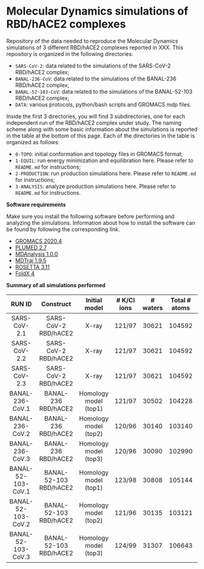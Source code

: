 # Molecular Dynamics simulations of RBD/hACE2 complexes 
Repository of the data needed to reproduce the Molecular Dynamics simulations of 3 different RBD/hACE2 complexes reported in XXX.
 This repository is organized in the following directories:

* `SARS-CoV-2`: data related to the simulations of the SARS-CoV-2 RBD/hACE2 complex;
* `BANAL-236-CoV`: data related to the simulations of the BANAL-236 RBD/hACE2 complex;
* `BANAL-52-103-CoV`: data related to the simulations of the BANAL-52-103 RBD/hACE2 complex;
* `DATA`: various protocols, python/bash scripts and GROMACS mdp files.

Inside the first 3 directories, you will find 3 subdirectories, one for each independent run of the RBD/hACE2 complex
under study. The naming scheme along with some basic information about the simulations is reported in the table at the bottom of this page. Each of the directories in the table is organized as follows:
* `0-TOPO`: initial conformation and topology files in GROMACS format;
* `1-EQUIL`: run energy minimization and equilibration here. Please refer to `README.md` for instructions;
* `2-PRODUCTION`: run production simulations here. Please refer to `README.md` for instructions; 
* `3-ANALYSIS`: analyze production simulations here. Please refer to `README.md` for instructions.

**Software requirements**

Make sure you install the following software before performing and analyzing the simulations. Information about
how to install the software can be found by following the corresponding link.  

* [GROMACS 2020.4](https://www.gromacs.org)
* [PLUMED 2.7](https://www.plumed.org)
* [MDAnalysis 1.0.0](https://www.mdanalysis.org)
* [MDTraj 1.9.5](https://www.mdtraj.org/1.9.5/index.html)
* [ROSETTA 3.11](https://www.rosettacommons.org)
* [FoldX 4](http://foldxsuite.crg.eu)

**Summary of all simulations performed**

|   RUN ID	   |  Construct	| Initial model	| # K/Cl ions |	 # waters | Total # atoms | Production time [ns] |
| :------: |  :------:  |     :------:  | :------:    | :------:  | :------:      | :------:             |
| SARS-CoV-2.1 | SARS-CoV-2 RBD/hACE2 | X-ray | 121/97 | 30621 | 104592 | 1000 |
| SARS-CoV-2.2 | SARS-CoV-2 RBD/hACE2 | X-ray | 121/97 | 30621 | 104592 | 1000 |
| SARS-CoV-2.3 | SARS-CoV-2 RBD/hACE2 | X-ray | 121/97 | 30621 | 104592 | 1000 |
| BANAL-236-CoV.1 | BANAL-236 RBD/hACE2 | Homology model (top1) | 121/97 | 30502 | 104228 | 1000 |
| BANAL-236-CoV.2 | BANAL-236 RBD/hACE2 | Homology model (top2) | 120/96 | 30140 | 103140 | 1000 |
| BANAL-236-CoV.3 | BANAL-236 RBD/hACE2 | Homology model (top3) | 120/96 | 30090 | 102990 | 1000 |
| BANAL-52-103-CoV.1 | BANAL-52-103 RBD/hACE2 |	Homology model (top1) |	123/98	| 30808	| 105144 | 1000 |
| BANAL-52-103-CoV.2 | BANAL-52-103 RBD/hACE2 |	Homology model (top2) |	121/96	| 30135	| 103121 | 1000 |
| BANAL-52-103-CoV.3 | BANAL-52-103 RBD/hACE2 |	Homology model (top3) |	124/99	| 31307	| 106643 | 1000 |
